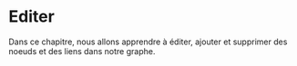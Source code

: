 # Editer

Dans ce chapitre, nous allons apprendre à éditer, ajouter et supprimer des noeuds et des liens dans notre graphe.


